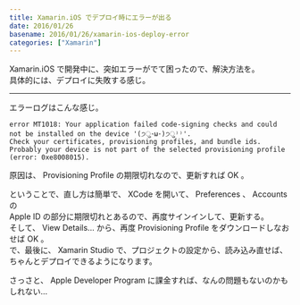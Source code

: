 ```yaml
---
title: Xamarin.iOS でデプロイ時にエラーが出る
date: 2016/01/26
basename: 2016/01/26/xamarin-ios-deploy-error
categories: ["Xamarin"]
---
```


Xamarin.iOS で開発中に、突如エラーがでて困ったので、解決方法を。  
具体的には、デプロイに失敗する感じ。

---

エラーログはこんな感じ。

```
error MT1018: Your application failed code-signing checks and could not be installed on the device '(੭ु･ω･)੭ु⁾⁾'.
Check your certificates, provisioning profiles, and bundle ids. Probably your device is not part of the selected provisioning profile (error: 0xe8008015).
```

原因は、 Provisioning Profile の期限切れなので、更新すれば OK 。

ということで、直し方は簡単で、 XCode を開いて、 Preferences 、 Accounts の  
Apple ID の部分に期限切れとあるので、再度サインインして、更新する。  
そして、 View Details... から、再度 Provisioning Profile をダウンロードしなおせば OK 。  
で、最後に、 Xamarin Studio で、プロジェクトの設定から、読み込み直せば、  
ちゃんとデプロイできるようになります。

さっさと、 Apple Developer Program に課金すれば、なんの問題もないのかもしれない…
